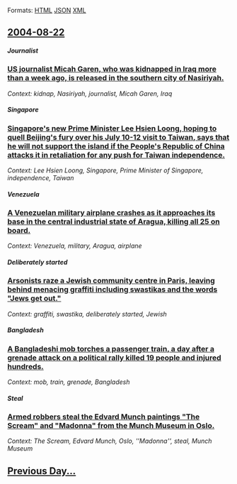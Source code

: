 
Formats: [HTML](2004/08/22/index.html)  [JSON](2004/08/22/index.json)  [XML](2004/08/22/index.xml)  

## [2004-08-22](/news/2004/08/22/index.md)

##### Journalist
### [ US journalist Micah Garen, who was kidnapped in Iraq more than a week ago, is released in the southern city of Nasiriyah. ](/news/2004/08/22/us-journalist-micah-garen-who-was-kidnapped-in-iraq-more-than-a-week-ago-is-released-in-the-southern-city-of-nasiriyah.md)
_Context: kidnap, Nasiriyah, journalist, Micah Garen, Iraq_

##### Singapore
### [ Singapore's new Prime Minister Lee Hsien Loong, hoping to quell Beijing's fury over his July 10-12 visit to Taiwan, says that he will not support the island if the People's Republic of China attacks it in retaliation for any push for Taiwan independence. ](/news/2004/08/22/singapore-s-new-prime-minister-lee-hsien-loong-hoping-to-quell-beijing-s-fury-over-his-july-10a12-visit-to-taiwan-says-that-he-will-not.md)
_Context: Lee Hsien Loong, Singapore, Prime Minister of Singapore, independence, Taiwan_

##### Venezuela
### [ A Venezuelan military airplane crashes as it approaches its base in the central industrial state of Aragua, killing all 25 on board. ](/news/2004/08/22/a-venezuelan-military-airplane-crashes-as-it-approaches-its-base-in-the-central-industrial-state-of-aragua-killing-all-25-on-board.md)
_Context: Venezuela, military, Aragua, airplane_

##### Deliberately started
### [ Arsonists raze a Jewish community centre in Paris, leaving behind menacing graffiti including swastikas and the words "Jews get out." ](/news/2004/08/22/arsonists-raze-a-jewish-community-centre-in-paris-leaving-behind-menacing-graffiti-including-swastikas-and-the-words-jews-get-out.md)
_Context: graffiti, swastika, deliberately started, Jewish_

##### Bangladesh
### [ A Bangladeshi mob torches a passenger train, a day after a grenade attack on a political rally killed 19 people and injured hundreds. ](/news/2004/08/22/a-bangladeshi-mob-torches-a-passenger-train-a-day-after-a-grenade-attack-on-a-political-rally-killed-19-people-and-injured-hundreds.md)
_Context: mob, train, grenade, Bangladesh_

##### Steal
### [ Armed robbers steal the Edvard Munch paintings "The Scream" and "Madonna" from the Munch Museum in Oslo. ](/news/2004/08/22/armed-robbers-steal-the-edvard-munch-paintings-the-scream-and-madonna-from-the-munch-museum-in-oslo.md)
_Context: The Scream, Edvard Munch, Oslo, ''Madonna'', steal, Munch Museum_

## [Previous Day...](/news/2004/08/21/index.md)

